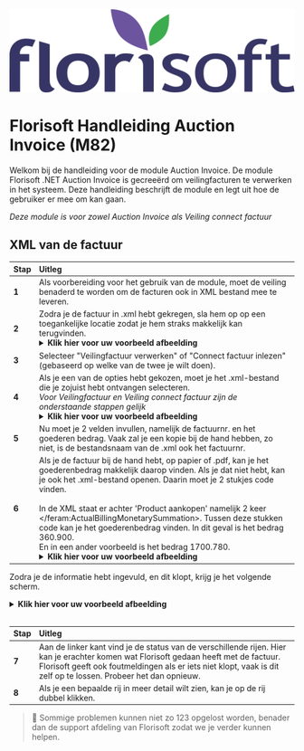 <img src="../../fslogo.png"/>

# Florisoft Handleiding Auction Invoice (M82)

Welkom bij de handleiding voor de module Auction Invoice. De module Florisoft .NET Auction Invoice is gecreeërd om veilingfacturen te verwerken in het systeem. Deze handleiding beschrijft de module en legt uit hoe de gebruiker er mee om kan gaan.

*Deze module is voor zowel Auction Invoice als Veiling connect factuur*

## XML van de factuur

|Stap|Uitleg|
|:--|:--|
|**1**|Als voorbereiding voor het gebruik van de module, moet de veiling benaderd te worden om de facturen ook in XML bestand mee te leveren.
|**2**|Zodra je de factuur in .xml hebt gekregen, sla hem op op een toegankelijke locatie zodat je hem straks makkelijk kan terugvinden. <details><summary><b>Klik hier voor uw voorbeeld afbeelding</b></summary><img src=".Veilingfactuur Manual/media/image2.png" /></details>
|**3**|Selecteer "Veilingfactuur verwerken" of "Connect factuur inlezen" (gebaseerd op welke van de twee je wilt doen).
|**4**|Als je een van de opties hebt gekozen, moet je het .xml-bestand die je zojuist hebt ontvangen selecteren.<Br>*Voor Veilingfactuur en Veiling connect factuur zijn de onderstaande stappen gelijk*<details><summary><b>Klik hier voor uw voorbeeld afbeelding</b></summary><img src=".Veilingfactuur Manual/media/image3.png" /></details>|
|**5**| Nu moet je 2 velden invullen, namelijk de factuurnr. en het goederen bedrag. Vaak zal je een kopie bij de hand hebben, zo niet, is de bestandsnaam van de .xml ook het factuurnr.
|**6**|Als je de factuur bij de hand hebt, op papier of .pdf, kan je het goederenbedrag makkelijk daarop vinden. Als je dat niet hebt, kan je ook het .xml-bestand openen. Daarin moet je 2 stukjes code vinden.<br><br>In de XML staat er achter 'Product aankopen' namelijk 2 keer </feram:ActualBillingMonetarySummation>. Tussen deze stukken code kan je het goederenbedrag vinden. In dit geval is het bedrag 360.900.<br>En in een ander voorbeeld is het bedrag 1700.780.<details><summary><b>Klik hier voor uw voorbeeld afbeelding</b></summary><img src=".Veilingfactuur Manual/media/image6.png" /></details>|

Zodra je de informatie hebt ingevuld, en dit klopt, krijg je het volgende scherm.

<details><summary><b>Klik hier voor uw voorbeeld afbeelding</b></summary><img src=".Veilingfactuur Manual/media/image5.png" /></details>

<br/>

|Stap|Uitleg|
|:--|:--|
|**7**|Aan de linker kant vind je de status van de verschillende rijen. Hier kan je erachter komen wat Florisoft gedaan heeft met de factuur. Florisoft geeft ook foutmeldingen als er iets niet klopt, vaak is dit zelf op te lossen. Probeer het dan opnieuw.
|**8**|Als je een bepaalde rij in meer detail wilt zien, kan je op de rij dubbel klikken.

> :memo: Sommige problemen kunnen niet zo 123 opgelost worden, benader dan de support afdeling van Florisoft zodat we je verder kunnen helpen.
